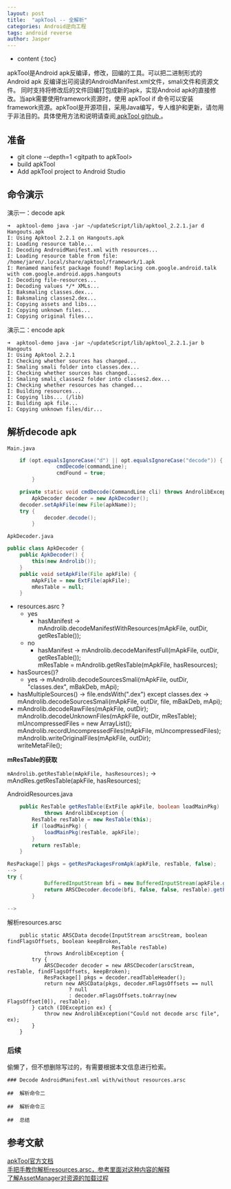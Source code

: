 ```yaml
---
layout: post
title:  "apkTool -- 全解析"
categories: Android逆向工程
tags: android reverse
author: Jasper
---
```


* content
{:toc}

apkTool是Android apk反编译，修改，回编的工具。可以把二进制形式的Android apk 反编译出可阅读的AndroidManifest.xml文件，smali文件和资源文件。
同时支持将修改后的文件回编打包成新的apk，实现Android apk的直接修改。当apk需要使用framework资源时，使用 apkTool if 命令可以安装framework资源。apkTool是开源项目，采用Java编写，专人维护和更新，请勿用于非法目的。具体使用方法和说明请查阅[ apkTool github ](https://github.com/iBotPeaches/Apktool)。



## 准备

- git clone --depth=1 \<gitpath to apkTool\>
- build apkTool
- Add apkTool project to Android Studio

##  命令演示

演示一：decode apk

```
➜  apktool-demo java -jar ~/updateScript/lib/apktool_2.2.1.jar d Hangouts.apk 
I: Using Apktool 2.2.1 on Hangouts.apk
I: Loading resource table...
I: Decoding AndroidManifest.xml with resources...
I: Loading resource table from file: /home/jaren/.local/share/apktool/framework/1.apk
I: Renamed manifest package found! Replacing com.google.android.talk with com.google.android.apps.hangouts
I: Decoding file-resources...
I: Decoding values */* XMLs...
I: Baksmaling classes.dex...
I: Baksmaling classes2.dex...
I: Copying assets and libs...
I: Copying unknown files...
I: Copying original files...
```

演示二：encode apk

```
➜  apktool-demo java -jar ~/updateScript/lib/apktool_2.2.1.jar b Hangouts    
I: Using Apktool 2.2.1
I: Checking whether sources has changed...
I: Smaling smali folder into classes.dex...
I: Checking whether sources has changed...
I: Smaling smali_classes2 folder into classes2.dex...
I: Checking whether resources has changed...
I: Building resources...
I: Copying libs... (/lib)
I: Building apk file...
I: Copying unknown files/dir...
```

## 解析decode apk

`Main.java`

```java
	if (opt.equalsIgnoreCase("d") || opt.equalsIgnoreCase("decode")) {
                cmdDecode(commandLine);
                cmdFound = true;
        }
```

```java
    private static void cmdDecode(CommandLine cli) throws AndrolibException {
        ApkDecoder decoder = new ApkDecoder();
	decoder.setApkFile(new File(apkName));
	try {
            decoder.decode();
        }
```

`ApkDecoder.java`

```java
public class ApkDecoder {
    public ApkDecoder() {
        this(new Androlib());
    }
    public void setApkFile(File apkFile) {
        mApkFile = new ExtFile(apkFile);
        mResTable = null;
    }
```

- resources.asrc ?
  - yes
    - hasManifest -> mAndrolib.decodeManifestWithResources(mApkFile, outDir, getResTable());
  - no 
    - hasManifest -> mAndrolib.decodeManifestFull(mApkFile, outDir, getResTable());  
mResTable = mAndrolib.getResTable(mApkFile, hasResources);
- hasSources()?
  - yes -> mAndrolib.decodeSourcesSmali(mApkFile, outDir, "classes.dex", mBakDeb, mApi);
- hasMultipleSources() -> file.endsWith(".dex") except classes.dex -> mAndrolib.decodeSourcesSmali(mApkFile, outDir, file, mBakDeb, mApi);
- mAndrolib.decodeRawFiles(mApkFile, outDir);  
mAndrolib.decodeUnknownFiles(mApkFile, outDir, mResTable);  
mUncompressedFiles = new ArrayList<String>();  
mAndrolib.recordUncompressedFiles(mApkFile, mUncompressedFiles);  
mAndrolib.writeOriginalFiles(mApkFile, outDir);  
writeMetaFile();

**mResTable的获取**

`mAndrolib.getResTable(mApkFile, hasResources);`
-> mAndRes.getResTable(apkFile, hasResources);

AndroidResources.java

```java
    public ResTable getResTable(ExtFile apkFile, boolean loadMainPkg)
            throws AndrolibException {
        ResTable resTable = new ResTable(this);
        if (loadMainPkg) {
            loadMainPkg(resTable, apkFile);
        }
        return resTable;
    }

ResPackage[] pkgs = getResPackagesFromApk(apkFile, resTable, false);
--> 
try {
            BufferedInputStream bfi = new BufferedInputStream(apkFile.getDirectory().getFileInput("resources.arsc"));
            return ARSCDecoder.decode(bfi, false, false, resTable).getPackages();
        } 

-->
```

解析resources.arsc

```
    public static ARSCData decode(InputStream arscStream, boolean findFlagsOffsets, boolean keepBroken,
                                  ResTable resTable)
            throws AndrolibException {
        try {
            ARSCDecoder decoder = new ARSCDecoder(arscStream, resTable, findFlagsOffsets, keepBroken);
            ResPackage[] pkgs = decoder.readTableHeader();
            return new ARSCData(pkgs, decoder.mFlagsOffsets == null
                    ? null
                    : decoder.mFlagsOffsets.toArray(new FlagsOffset[0]), resTable);
        } catch (IOException ex) {
            throw new AndrolibException("Could not decode arsc file", ex);
        }
    }
```

### 后续

偷懒了，但不想删除写过的，有需要根据本文信息进行检索。

```
### Decode AndroidManifest.xml with/without resources.arsc

##  解析命令二

##  解析命令三

##  总结
```

## 参考文献

[apkTool官方文档](https://ibotpeaches.github.io/Apktool/)  
[手把手教你解析resources.arsc，参考里面对这种内容的解释](http://blog.csdn.net/beyond702/article/details/51744082)  
[了解AssetManager对资源的加载过程](http://blog.csdn.net/luoshengyang/article/details/8806798)  

